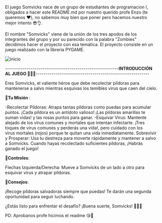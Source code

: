 El juego Somvicks nace de un grupo de estudiantes de programacion I, obligados a hacer este README.md por nuestro querido profe Enzo (te queremos ❤️), no sabemos muy bien que poner pero hacemos nuestro mejor intento 😎👌.

El nombre "Somvicks" viene de la unión de los tres apodos de los integrantes del grupo y por su parecido con la palabra "Zombies" decidimos hacer el proyecto con esa temática.
El proyecto consiste en un juego realizado con la libreria PYGAME.

![inicio](https://github.com/user-attachments/assets/9280b19b-e633-4bbd-ae0e-e1b61b1c31c5)

----------------------------------------------------------**INTRODUCCIÓN AL JUEGO 🧟‍♂️💊**----------------------------------------------------------

Eres Somvicks, el valiente héroe que debe recolectar píldoras para mantenerse a salvo mientras esquivas los temibles virus que caen del cielo.

🧟**Tu Misión** :

-Recolectar Píldoras: Atrapa tantas píldoras como puedas para acumular puntos. ¡Cada píldora es un antídoto valioso!
                    ¡Las pildoras amarillas te suman vidas! y las rosas puntos para ganar.
-Esquivar Virus: Mantente alejado de los virus comunes y mortales que intentan infectarte. ¡Tres toques de virus comunes y perderás una vida!, pero cuidado con los     
                virus mortales (rojos) porque te quitan una vida inmediatamente.
Sobrevivir y Prosperar: Usa tu destreza para moverte rápidamente y mantener a salvo a Somvicks. Cuando hayas recolectado suficientes píldoras, ¡Habrás ganado el juego!

🧟**Controles**:

Flechas Izquierda/Derecha: Mueve a Somvicks de un lado a otro para esquivar virus y atrapar píldoras.

🧟**Consejos**:

¡Recoge píldoras salvadoras siempre que puedas! Te darán una segunda oportunidad para seguir luchando.


¿Estás listo para enfrentar el desafío? ¡Buena suerte, Somvicks! 🧟‍♂️💊

PD: Aprobanos profe hicimos el readme 😘🥰
